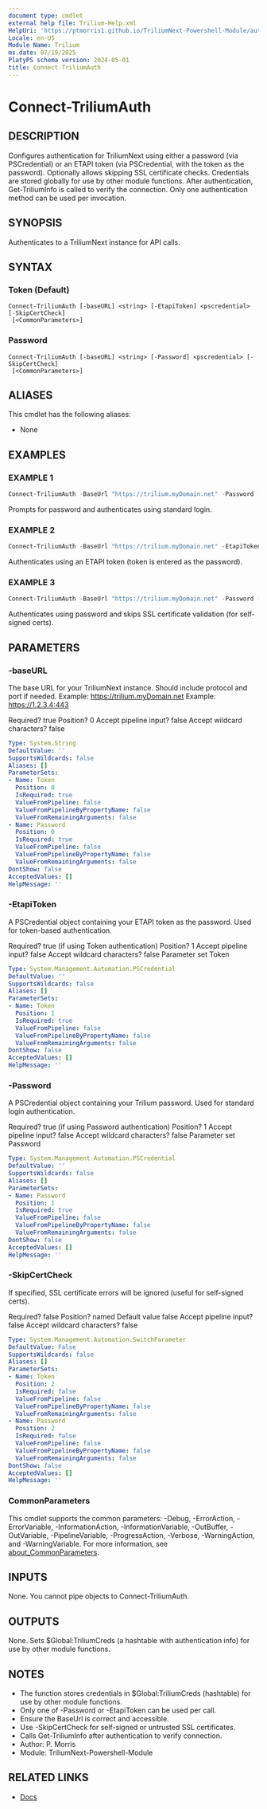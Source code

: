 ```yaml
---
document type: cmdlet
external help file: Trilium-Help.xml
HelpUri: 'https://ptmorris1.github.io/TriliumNext-Powershell-Module/auth/Connect-TriliumAuth.html'
Locale: en-US
Module Name: Trilium
ms.date: 07/19/2025
PlatyPS schema version: 2024-05-01
title: Connect-TriliumAuth
---
```


# Connect-TriliumAuth

## DESCRIPTION

Configures authentication for TriliumNext using either a password (via PSCredential) or an ETAPI token (via PSCredential, with the token as the password). Optionally allows skipping SSL certificate checks. Credentials are stored globally for use by other module functions. After authentication, Get-TriliumInfo is called to verify the connection. Only one authentication method can be used per invocation.

## SYNOPSIS

Authenticates to a TriliumNext instance for API calls.

## SYNTAX

### Token (Default)

```
Connect-TriliumAuth [-baseURL] <string> [-EtapiToken] <pscredential> [-SkipCertCheck]
 [<CommonParameters>]
```

### Password

```
Connect-TriliumAuth [-baseURL] <string> [-Password] <pscredential> [-SkipCertCheck]
 [<CommonParameters>]
```

## ALIASES

This cmdlet has the following aliases:
- None

## EXAMPLES

### EXAMPLE 1

```powershell
Connect-TriliumAuth -BaseUrl "https://trilium.myDomain.net" -Password (Get-Credential -UserName 'admin')
```
Prompts for password and authenticates using standard login.

### EXAMPLE 2

```powershell
Connect-TriliumAuth -BaseUrl "https://trilium.myDomain.net" -EtapiToken (Get-Credential -UserName 'admin')
```
Authenticates using an ETAPI token (token is entered as the password).

### EXAMPLE 3

```powershell
Connect-TriliumAuth -BaseUrl "https://trilium.myDomain.net" -Password (Get-Credential -UserName 'admin') -SkipCertCheck
```
Authenticates using password and skips SSL certificate validation (for self-signed certs).

## PARAMETERS

### -baseURL

The base URL for your TriliumNext instance.
Should include protocol and port if needed.
Example: https://trilium.myDomain.net
Example: https://1.2.3.4:443

Required?                    true
Position?                    0
Accept pipeline input?       false
Accept wildcard characters?  false

```yaml
Type: System.String
DefaultValue: ''
SupportsWildcards: false
Aliases: []
ParameterSets:
- Name: Token
  Position: 0
  IsRequired: true
  ValueFromPipeline: false
  ValueFromPipelineByPropertyName: false
  ValueFromRemainingArguments: false
- Name: Password
  Position: 0
  IsRequired: true
  ValueFromPipeline: false
  ValueFromPipelineByPropertyName: false
  ValueFromRemainingArguments: false
DontShow: false
AcceptedValues: []
HelpMessage: ''
```

### -EtapiToken

A PSCredential object containing your ETAPI token as the password.
Used for token-based authentication.

Required?                    true (if using Token authentication)
Position?                    1
Accept pipeline input?       false
Accept wildcard characters?  false
Parameter set                Token

```yaml
Type: System.Management.Automation.PSCredential
DefaultValue: ''
SupportsWildcards: false
Aliases: []
ParameterSets:
- Name: Token
  Position: 1
  IsRequired: true
  ValueFromPipeline: false
  ValueFromPipelineByPropertyName: false
  ValueFromRemainingArguments: false
DontShow: false
AcceptedValues: []
HelpMessage: ''
```

### -Password

A PSCredential object containing your Trilium password.
Used for standard login authentication.

Required?                    true (if using Password authentication)
Position?                    1
Accept pipeline input?       false
Accept wildcard characters?  false
Parameter set                Password

```yaml
Type: System.Management.Automation.PSCredential
DefaultValue: ''
SupportsWildcards: false
Aliases: []
ParameterSets:
- Name: Password
  Position: 1
  IsRequired: true
  ValueFromPipeline: false
  ValueFromPipelineByPropertyName: false
  ValueFromRemainingArguments: false
DontShow: false
AcceptedValues: []
HelpMessage: ''
```

### -SkipCertCheck

If specified, SSL certificate errors will be ignored (useful for self-signed certs).

Required?                    false
Position?                    named
Default value                false
Accept pipeline input?       false
Accept wildcard characters?  false

```yaml
Type: System.Management.Automation.SwitchParameter
DefaultValue: False
SupportsWildcards: false
Aliases: []
ParameterSets:
- Name: Token
  Position: 2
  IsRequired: false
  ValueFromPipeline: false
  ValueFromPipelineByPropertyName: false
  ValueFromRemainingArguments: false
- Name: Password
  Position: 2
  IsRequired: false
  ValueFromPipeline: false
  ValueFromPipelineByPropertyName: false
  ValueFromRemainingArguments: false
DontShow: false
AcceptedValues: []
HelpMessage: ''
```

### CommonParameters

This cmdlet supports the common parameters: -Debug, -ErrorAction, -ErrorVariable,
-InformationAction, -InformationVariable, -OutBuffer, -OutVariable, -PipelineVariable,
-ProgressAction, -Verbose, -WarningAction, and -WarningVariable. For more information, see
[about_CommonParameters](https://go.microsoft.com/fwlink/?LinkID=113216).

## INPUTS

None. You cannot pipe objects to Connect-TriliumAuth.

## OUTPUTS

None. Sets $Global:TriliumCreds (a hashtable with authentication info) for use by other module functions.

## NOTES

- The function stores credentials in $Global:TriliumCreds (hashtable) for use by other module functions.
- Only one of -Password or -EtapiToken can be used per call.
- Ensure the BaseUrl is correct and accessible.
- Use -SkipCertCheck for self-signed or untrusted SSL certificates.
- Calls Get-TriliumInfo after authentication to verify connection.
- Author: P.
Morris
- Module: TriliumNext-Powershell-Module


## RELATED LINKS

- [Docs](https://ptmorris1.github.io/TriliumNext-Powershell-Module/auth/Connect-TriliumAuth.html)
